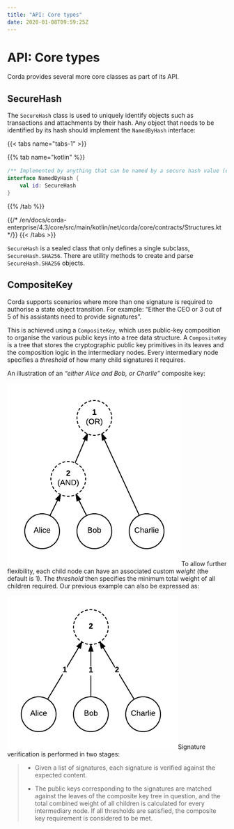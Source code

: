 ```yaml
---
title: "API: Core types"
date: 2020-01-08T09:59:25Z
---
```




# API: Core types
Corda provides several more core classes as part of its API.


## SecureHash
The `SecureHash` class is used to uniquely identify objects such as transactions and attachments by their hash.
                Any object that needs to be identified by its hash should implement the `NamedByHash` interface:


{{< tabs name="tabs-1" >}}


{{% tab name="kotlin" %}}
```kotlin
/** Implemented by anything that can be named by a secure hash value (e.g. transactions, attachments). */
interface NamedByHash {
    val id: SecureHash
}

```
{{% /tab %}}

{{/* /en/docs/corda-enterprise/4.3/core/src/main/kotlin/net/corda/core/contracts/Structures.kt */}}
{{< /tabs >}}

`SecureHash` is a sealed class that only defines a single subclass, `SecureHash.SHA256`. There are utility methods
                to create and parse `SecureHash.SHA256` objects.


## CompositeKey
Corda supports scenarios where more than one signature is required to authorise a state object transition. For example:
                “Either the CEO or 3 out of 5 of his assistants need to provide signatures”.

This is achieved using a `CompositeKey`, which uses public-key composition to organise the various public keys into a
                tree data structure. A `CompositeKey` is a tree that stores the cryptographic public key primitives in its leaves and
                the composition logic in the intermediary nodes. Every intermediary node specifies a *threshold* of how many child
                signatures it requires.

An illustration of an *“either Alice and Bob, or Charlie”* composite key:

![composite key](resources/composite-key.png "composite key")To allow further flexibility, each child node can have an associated custom *weight* (the default is 1). The *threshold*
                then specifies the minimum total weight of all children required. Our previous example can also be expressed as:

![composite key 2](resources/composite-key-2.png "composite key 2")Signature verification is performed in two stages:

> 
> 
> * Given a list of signatures, each signature is verified against the expected content.
> 
> 
> * The public keys corresponding to the signatures are matched against the leaves of the composite key tree in question,
>                             and the total combined weight of all children is calculated for every intermediary node. If all thresholds are satisfied,
>                             the composite key requirement is considered to be met.
> 
> 

